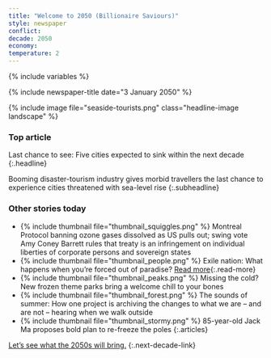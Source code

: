 ```yaml
---
title: "Welcome to 2050 (Billionaire Saviours)"
style: newspaper
conflict: 
decade: 2050
economy: 
temperature: 2
---
```


{% include variables %}

{% include newspaper-title date="3 January 2050" %}

{% include image file="seaside-tourists.png" class="headline-image landscape" %}

### Top article

Last chance to see: Five cities expected to sink within the next decade
{:.headline}

Booming disaster-tourism industry gives morbid travellers the last chance to experience cities threatened with sea-level rise
{:.subheadline}

### Other stories today

- {% include thumbnail file="thumbnail_squiggles.png" %} Montreal Protocol banning ozone gases dissolved as US pulls out; swing vote Amy Coney Barrett rules that treaty is an infringement on individual liberties of corporate persons and sovereign states
- {% include thumbnail file="thumbnail_people.png" %} Exile nation: What happens when you’re forced out of paradise? [Read more](story_exile-nation.html){:.read-more}
- {% include thumbnail file="thumbnail_peaks.png" %} Missing the cold? New frozen theme parks bring a welcome chill to your bones
- {% include thumbnail file="thumbnail_forest.png" %} The sounds of summer: How one project is archiving the changes to what we are – and are not – hearing when we walk outside
- {% include thumbnail file="thumbnail_stormy.png" %} 85-year-old Jack Ma proposes bold plan to re-freeze the poles
{:.articles}

[Let’s see what the 2050s will bring.](chapter_last-ditch-geo-engineering.html)
{:.next-decade-link}

